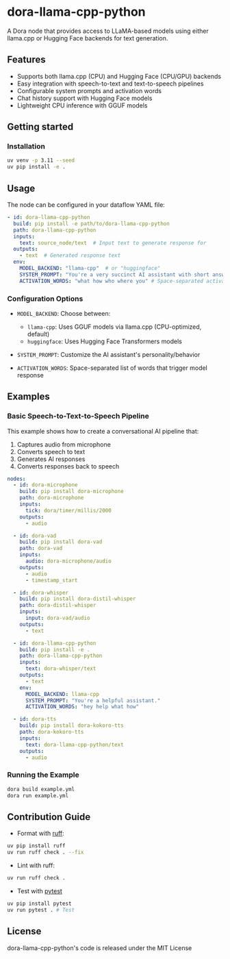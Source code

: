 # dora-llama-cpp-python

A Dora node that provides access to LLaMA-based models using either llama.cpp or Hugging Face backends for text generation.

## Features

- Supports both llama.cpp (CPU) and Hugging Face (CPU/GPU) backends
- Easy integration with speech-to-text and text-to-speech pipelines  
- Configurable system prompts and activation words
- Chat history support with Hugging Face models
- Lightweight CPU inference with GGUF models

## Getting started

### Installation

```bash
uv venv -p 3.11 --seed
uv pip install -e .
```

## Usage

The node can be configured in your dataflow YAML file:

```yaml
- id: dora-llama-cpp-python
  build: pip install -e path/to/dora-llama-cpp-python
  path: dora-llama-cpp-python
  inputs:
    text: source_node/text  # Input text to generate response for
  outputs:
    - text  # Generated response text
  env:
    MODEL_BACKEND: "llama-cpp"  # or "huggingface"
    SYSTEM_PROMPT: "You're a very succinct AI assistant with short answers."
    ACTIVATION_WORDS: "what how who where you" # Space-separated activation words
```

### Configuration Options

- `MODEL_BACKEND`: Choose between:
  - `llama-cpp`: Uses GGUF models via llama.cpp (CPU-optimized, default)
  - `huggingface`: Uses Hugging Face Transformers models

- `SYSTEM_PROMPT`: Customize the AI assistant's personality/behavior
- `ACTIVATION_WORDS`: Space-separated list of words that trigger model response

## Examples

### Basic Speech-to-Text-to-Speech Pipeline

This example shows how to create a conversational AI pipeline that:
1. Captures audio from microphone
2. Converts speech to text
3. Generates AI responses
4. Converts responses back to speech

```yaml
nodes:
  - id: dora-microphone
    build: pip install dora-microphone
    path: dora-microphone
    inputs:
      tick: dora/timer/millis/2000
    outputs:
      - audio

  - id: dora-vad
    build: pip install dora-vad
    path: dora-vad
    inputs:
      audio: dora-microphone/audio
    outputs:
      - audio
      - timestamp_start

  - id: dora-whisper
    build: pip install dora-distil-whisper
    path: dora-distil-whisper
    inputs:
      input: dora-vad/audio
    outputs:
      - text

  - id: dora-llama-cpp-python
    build: pip install -e .
    path: dora-llama-cpp-python
    inputs:
      text: dora-whisper/text
    outputs:
      - text
    env:
      MODEL_BACKEND: llama-cpp
      SYSTEM_PROMPT: "You're a helpful assistant."
      ACTIVATION_WORDS: "hey help what how"

  - id: dora-tts
    build: pip install dora-kokoro-tts
    path: dora-kokoro-tts
    inputs:
      text: dora-llama-cpp-python/text
    outputs:
      - audio
```

### Running the Example

```bash
dora build example.yml
dora run example.yml
```

## Contribution Guide

- Format with [ruff](https://docs.astral.sh/ruff/):

```bash
uv pip install ruff
uv run ruff check . --fix
```

- Lint with ruff:

```bash
uv run ruff check .
```

- Test with [pytest](https://github.com/pytest-dev/pytest)

```bash
uv pip install pytest
uv run pytest . # Test
```

## License

dora-llama-cpp-python's code is released under the MIT License
